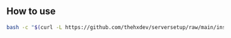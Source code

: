 ## How to use

```bash
bash -c "$(curl -L https://github.com/thehxdev/serversetup/raw/main/install.sh)"```
